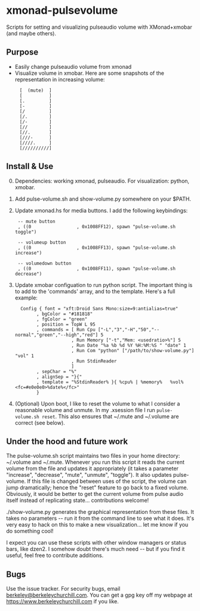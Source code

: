 # xmonad-pulsevolume
Scripts for setting and visualizing pulseaudio volume with XMonad+xmobar (and maybe others).

## Purpose

 * Easily change pulseaudio volume from xmonad
 * Visualize volume in xmobar.  Here are some snapshots of the representation in increasing volume:

```
     [  (mute)  ]
     [          ]
     [.         ]
     [-         ]
     [/         ]
     [/.        ]
     [/-        ]
     [//        ]
     [//.       ]
     [///-      ]
     [////.     ]
     [//////////]
```

## Install & Use

0. Dependencies: working xmonad, pulseaudio.  For visualization: python, xmobar.
1. Add pulse-volume.sh and show-volume.py somewhere on your $PATH.
2. Update xmonad.hs for media buttons.  I add the following keybindings:
   ```
    -- mute button
    , ((0                 , 0x1008FF12), spawn "pulse-volume.sh toggle")

    -- volumeup button
    , ((0                 , 0x1008FF13), spawn "pulse-volume.sh increase")

    -- volumedown button
    , ((0                 , 0x1008FF11), spawn "pulse-volume.sh decrease")
   ```
3. Update xmobar configuation to run python script.  The important thing is to add to the 'commands' array, and to the template.  Here's a full example:
   ```
     Config { font = "xft:Droid Sans Mono:size=9:antialias=true"
           , bgColor = "#181818"
           , fgColor = "green"
           , position = TopW L 95
           , commands = [ Run Cpu ["-L","3","-H","50","--normal","green","--high","red"] 5
                        , Run Memory ["-t","Mem: <usedratio>%"] 5
                        , Run Date "%a %b %d %Y %H:%M:%S " "date" 1
                        , Run Com "python" ["/path/to/show-volume.py"] "vol" 1
                        , Run StdinReader
                        ]
           , sepChar = "%"
           , alignSep = "}{"
           , template = "%StdinReader% }{ %cpu% | %memory%   %vol%  <fc=#e0e0e0>%date%</fc>"
           }
   ```
   
4. (Optional) Upon boot, I like to reset the volume to what I consider a reasonable volume and unmute.  In my .xsession file I run `pulse-volume.sh reset`.  This also ensures that ~/.mute and ~/.volume are correct (see below).

## Under the hood and future work

The pulse-volume.sh script maintains two files in your home directory: ~/.volume and ~/.mute.  Whenever you run this script it reads the current volume from the file and updates it appropriately (it takes a parameter "increase", "decrease", "mute", "unmute", "toggle").  It also updates pulse-volume.  If this file is changed between uses of the script, the volume can jump dramatically; hence the "reset" feature to go back to a fixed volume.  Obviously, it would be better to get the current volume from pulse audio itself instead of replicating state... contributions welcome!

./show-volume.py generates the graphical representation from these files.  It takes no parameters -- run it from the command line to see what it does.  It's very easy to hack on this to make a new visualization... let me know if you do something cool!

I expect you can use these scripts with other window managers or status bars, like dzen2.  I somehow doubt there's much need -- but if you find it useful, feel free to contribute additions.

## Bugs

Use the issue tracker.  For security bugs, email berkeley@berkeleychurchill.com.  You can get a gpg key off my webpage at https://www.berkeleychurchill.com if you like.
